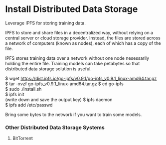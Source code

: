 # Install Distributed Data Storage

Leverage IPFS for storing training data. 

IPFS to store and share files in a decentralized way, without relying on a central server or cloud storage provider. Instead, the files are stored across a network of computers (known as nodes), each of which has a copy of the file.

IPFS stores training data over a network without one node nesessarily holding the entire file. Training models can take petabytes so that distributed data storage solution is useful.

$ wget https://dist.ipfs.io/go-ipfs/v0.9.1/go-ipfs_v0.9.1_linux-amd64.tar.gz \
$ tar -xvzf go-ipfs_v0.9.1_linux-amd64.tar.gz
$ cd go-ipfs \
$ sudo ./install.sh \
$ ipfs init \
(write down and save the output key)
$ ipfs daemon \
$ ipfs add /etc/passwd

Bring some bytes to the network if you want to train some models.

### Other Distributed Data Storage Systems

1. BitTorrent
